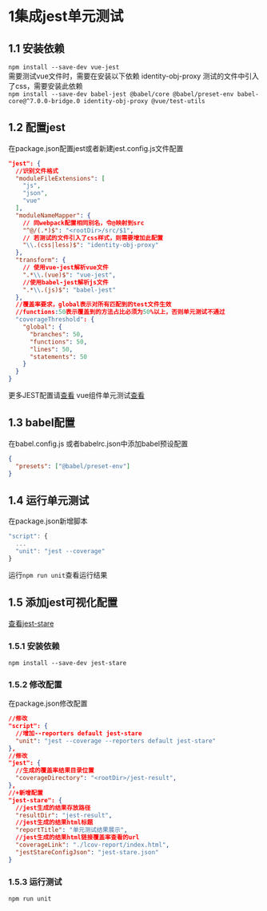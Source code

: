 # 1集成jest单元测试
## 1.1 安装依赖
`npm install --save-dev vue-jest`  
需要测试vue文件时，需要在安装以下依赖
identity-obj-proxy 测试的文件中引入了css，需要安装此依赖  
`npm install --save-dev babel-jest @babel/core @babel/preset-env babel-core@^7.0.0-bridge.0 identity-obj-proxy @vue/test-utils`
## 1.2 配置jest
在package.json配置jest或者新建jest.config.js文件配置
```json
"jest": {
  //识别文件格式
  "moduleFileExtensions": [
    "js",
    "json",
    "vue"
  ],
  "moduleNameMapper": {
    // 同webpack配置相同别名，令@映射到src
    "^@/(.*)$": "<rootDir>/src/$1",
    // 若测试的文件引入了css样式，则需要增加此配置
    "\\.(css|less)$": "identity-obj-proxy"
  },
  "transform": {
    // 使用vue-jest解析vue文件
    ".*\\.(vue)$": "vue-jest",
    //使用babel-jest解析js文件
    ".*\\.(js)$": "babel-jest"
  },
  //覆盖率要求，global表示对所有匹配到的test文件生效
  //functions:50表示覆盖到的方法占比必须为50%以上，否则单元测试不通过
  "coverageThreshold": {
    "global": {
      "branches": 50,
      "functions": 50,
      "lines": 50,
      "statements": 50
    }
  }
}
```
更多JEST配置请[查看](https://jestjs.io/zh-Hans/docs/configuration)
vue组件单元测试[查看](https://vue-test-utils.vuejs.org/zh/guides/)
## 1.3 babel配置
在babel.config.js 或者babelrc.json中添加babel预设配置  

```json
{
  "presets": ["@babel/preset-env"]
}
```
## 1.4 运行单元测试
在package.json新增脚本
```javascript
"script": {
  ...
  "unit": "jest --coverage"
}
```
运行`npm run unit`查看运行结果

## 1.5 添加jest可视化配置
[查看jest-stare](https://www.npmjs.com/package/jest-stare)
### 1.5.1 安装依赖  
`npm install --save-dev jest-stare`
### 1.5.2 修改配置
在package.json修改配置
```json
//修改
"script": {
  //增加--reporters default jest-stare
  "unit": "jest --coverage --reporters default jest-stare"
},
//修改
"jest": {
  //生成的覆盖率结果目录位置
  "coverageDirectory": "<rootDir>/jest-result",
},
//+新增配置
"jest-stare": {
  //jest生成的结果存放路径
  "resultDir": "jest-result",
  //jest生成的结果html标题
  "reportTitle": "单元测试结果展示",
  //jest生成的结果html链接覆盖率查看的url
  "coverageLink": "./lcov-report/index.html",
  "jestStareConfigJson": "jest-stare.json"
}
```
### 1.5.3 运行测试
`npm run unit`

